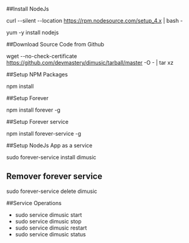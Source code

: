 ##Install NodeJs

curl --silent --location https://rpm.nodesource.com/setup_4.x | bash -

yum -y install nodejs


##Download Source Code from Github

wget --no-check-certificate https://github.com/devmastery/dimusic/tarball/master -O - | tar xz


##Setup NPM Packages

npm install


##Setup Forever 

npm install forever -g


##Setup Forever service

npm install forever-service -g


##Setup NodeJs App as a service

sudo forever-service install dimusic

## Remover forever service
sudo forever-service delete dimusic

##Service Operations

- sudo service dimusic start 
- sudo service dimusic stop
- sudo service dimusic restart
- sudo service dimusic status